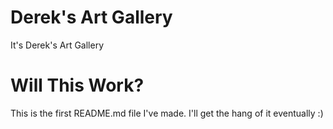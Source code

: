 # Derek's Art Gallery
It's Derek's Art Gallery

# Will This Work?
This is the first README.md file I've made. 
I'll get the hang of it eventually :)
